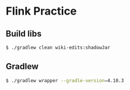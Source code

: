 # Flink Practice


## Build libs
```bash
$ ./gradlew clean wiki-edits:shadowJar
```

## Gradlew
```bash
$ ./gradlew wrapper --gradle-version=4.10.3
``` 
